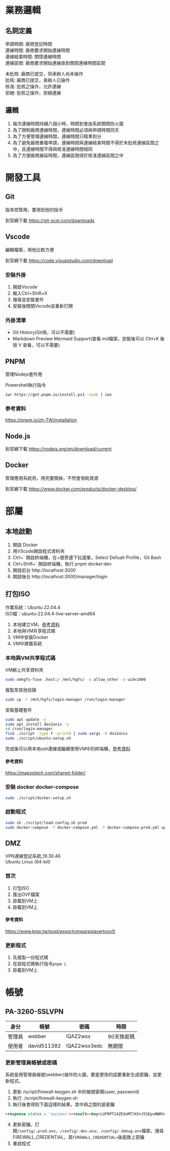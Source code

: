 # 業務邏輯

## 名詞定義

申請時間: 廠商登記時間  
連線時間: 廠商要求開始連線時間  
連線結束時間: 關閉連線時間  
連線區間: 廠商要求開始連線直到關閉連線時間區間  
  
未批核: 廠商已提交，但承辦人尚未操作  
批核: 廠商已提交，承辦人已操作  
核准: 批核之操作，允許連線  
拒絕: 批核之操作，拒絕連線  

## 邏輯

1. 每次連線時間持續八個小時，時間到會由系統關閉防火牆
2. 為了限制廠商連線時間，連線時間必須與申請時間同天
3. 為了方便管理連線時間，連線時間只精準到分
4. 為了避免廠商重複申請，連線時間與連線結束時間不得於未批核連線區間之中，且連線時間不得與核准連線時間相同
5. 為了方便廠商展延時間，連線區間得於核准連線區間之中

# 開發工具

## Git

版本控管用，要用到他的指令

到官網下載
https://git-scm.com/downloads

## Vscode 

編輯檔案，用他比較方便

到官網下載
https://code.visualstudio.com/download

### 安裝外掛

1. 開啟Vscode
1. 輸入Ctrl+Shift+X
1. 搜尋並安裝套件
1. 安裝後關閉Vscode並重新打開

### 外掛清單

* Git History(Git用，可以不需要)
* Markdown Preview Mermaid Support(查看.md檔案，安裝後可以 Ctrl+K 後按 V 查看，可以不需要)

## PNPM

管理Nodejs套件用

Powershell執行指令
``` sh
iwr https://get.pnpm.io/install.ps1 -useb | iex
```

### 參考資料

https://pnpm.io/zh-TW/installation

## Node.js

到官網下載
https://nodejs.org/en/download/current

## Docker

管理應用系統用，用完要關掉，不然會很耗資源

到官網下載
https://www.docker.com/products/docker-desktop/

# 部屬

## 本地啟動

1. 開啟 Docker
1. 用VScode開啟程式資料夾
1. Ctrl+` 開啟終端機，在+號旁邊下拉選單，Select Defualt Profile，Git Bash
1. Ctrl+Shift+` 開啟終端機，執行 pnpm docker:dev
1. 開啟前台 http://localhost:3000
1. 開啟後台 http://localhost:3000/manager/login

## 打包ISO

作業系統：Ubuntu 22.04.4  
ISO檔：ubuntu-22.04.4-live-server-amd64  

1. 本地建立VM，[參考資料](https://ticyyang.medium.com/linux-%E5%9C%96%E8%A7%A3%E9%80%8F%E9%81%8Evmware-workstation-17-player%E5%AE%89%E8%A3%9Dubuntu-server-22-04-lts-5619ab77a748)
1. 本地與VM共享程式碼
1. VM中安裝Docker
1. VM中建置系統

### 本地與VM共享程式碼

VM綁上共享資料夾
``` bash
sudo vmhgfs-fuse .host:/ /mnt/hgfs/ -o allow_other -o uid=1000
```

複製至其他目錄
``` bash
sudo cp -r /mnt/hgfs/login-manager /run/login-manager
```

安裝基礎套件
``` bash
sudo apt update -y
sudo apt install dos2unix -y
cd /run/login-manager
find ./script -type f -print0 | sudo xargs -0 dos2unix
sudo ./script/ubuntu-setup.sh
```

完成後可以用本地ssh連線或繼續使用VM中的終端機，[參考資料](https://seanhung365.pixnet.net/blog/post/212779848-ubuntu-%E5%AE%89%E8%A3%9D%E5%92%8C%E5%95%9F%E7%94%A8-ssh-%E7%99%BB%E5%85%A5)

#### 參考資料

https://mapostech.com/shared-folder/

### 安裝 docker docker-compose

``` bash
sudo ./script/docker-setup.sh
```

### 啟動程式

``` bash
sudo sh ./script/load-config.sh prod
sudo docker-compose -f docker-compose.yml -f docker-compose.prod.yml up --build -d --remove-orphans
```

## DMZ

VPN連線登記系統_19.30.46  
Ubuntu Linux (64-bit)  

### 首次

1. 打包ISO
1. 匯出OVF檔案
1. 掛載到VM上
1. 掛載到VM上

#### 參考資料

https://www.kmp.tw/post/exportvmwareplayertoovf/

### 更新程式

1. 先複製一份程式碼
1. 在該程式碼執行指令`pnpm i`
1. 掛載到VM上

# 帳號

## PA-3260-SSLVPN

身分|帳號|密碼|時限
---|---|---|---
管理員|webber|!QAZ2wsx|90天換密碼
使用者|david511382|!QAZ2wsx3edc|無期限

### 更新管理員帳號或密碼

系統是用管理員帳號(webber)操作防火牆，要是更改的話要重新生成密鑰，並更新程式。

1. 更新 /script/firewall-keygen.sh 中的帳號密碼(user, password)
2. 執行 ./script/firewall-keygen.sh
3. 執行後會得到下面這樣的結果，其中<key>與</key>之間的是密鑰
``` html
<response status = 'success'><result><key>LUFRPT14ZEdoMTlKVnJ5SEpvNWRVckdjNzhlYXNxUFE9UHdCcHZwb3d2RkZZeStpc0hLb2dQS2x3Rkp0alZ6QUpmajdVTDM0TGtYYU53czMzSUdWQ21pdDdSRFF0M3BmZg==</key></result></response>
```
4. 更新密鑰，打開`/config/.prod.env`、`/config/.dev.env`、`/config/.debug.env`檔案，搜尋FIREWALL_CREDENTIAL，其`FIREWALL_CREDENTIAL=`後面換上密鑰
5. 重啟程式
